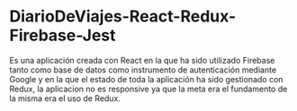 # DiarioDeViajes-React-Redux-Firebase-Jest

Es una aplicación creada con React en la que ha sido utilizado Firebase tanto como base de datos como instrumento de autenticación mediante Google y en la que el estado de toda la aplicación ha sido gestionado con Redux, la aplicacion no es responsive ya que la meta era el fundamento de la misma era el uso de Redux.
